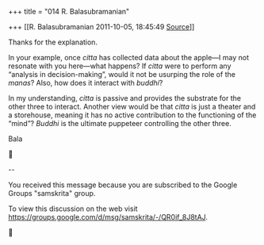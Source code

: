 +++
title = "014 R. Balasubramanian"

+++
[[R. Balasubramanian	2011-10-05, 18:45:49 [Source](https://groups.google.com/g/samskrita/c/gKzy2cIRvoM)]]



Thanks for the explanation.



In your example, once *citta* has collected data about the apple—I may not resonate with you here—what happens? If *citta* were to perform any “analysis in decision-making”, would it not be usurping the role of the *manas*? Also, how does it interact with *buddhi*?



In my understanding, *citta* is passive and provides the substrate for the other three to interact. Another view would be that *citta* is just a theater and a storehouse, meaning it has no active contribution to the functioning of the “mind”? *Buddhi* is the ultimate puppeteer controlling the other three.



Bala



--  

You received this message because you are subscribed to the Google Groups "samskrita" group.  

To view this discussion on the web visit <https://groups.google.com/d/msg/samskrita/-/QR0if_8J8tAJ>.



